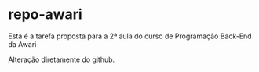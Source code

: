 # repo-awari
Esta é a tarefa proposta para a 2ª aula do curso de Programação Back-End da Awari

Alteração diretamente do github.
